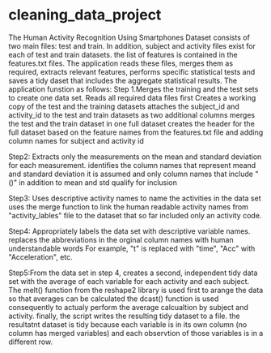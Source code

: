 cleaning_data_project
=====================
The Human Activity Recognition Using Smartphones Dataset consists of two main files: test and train. In addition,  subject and activity files exist for each of test and train datasets. the list of features is contained in the features.txt files.
The application reads these files, merges them as required, extracts relevant features, performs specific statistical tests and saves a tidy daset that includes the aggregate statistical results. The application funstion as follows:
Step 1.Merges the training and the test sets to create one data set.
  Reads all required data files first
  Creates a working copy of the test and the training datasets
  attaches the subject_id and activity_id to the test and train datasets as two additional columns
  merges the test and the train dataset in one full dataset
  creates the header for the full dataset based on the feature names from the features.txt file and adding column names for subject and activity id
  
Step2: Extracts only the measurements on the mean and standard deviation for each measurement. 
  identifies the column names that represent meand and standard deviation 
  it is assumed and only column names that include "()" in addition to mean and std qualify for inclusion
  
Step3: Uses descriptive activity names to name the activities in the data set
  uses the merge function to link the human readable activity names from "activity_lables" file to the dataset that so far included only an activity code.
  
Step4: Appropriately labels the data set with descriptive variable names.
  replaces the abbreviations in the orginal column names with human understandable words
  For example, "t" is replaced with "time", "Acc" with "Acceleration", etc.

Step5:From the data set in step 4, creates a second, independent tidy data set with the average of each variable for each activity and each subject.
  The melt() function from the reshape2 library is used first to arange the data so that averages can be calculated
  the dcast() function is used consequently to actualy perform the average calcualtion by subject and activity.
  finally, the script writes the resulting tidy dataset to a file.
  the resultatnt dataset is tidy because each variable is in its own column (no column has merged variables) and each observtion of those variables is in a different row.
  
  
